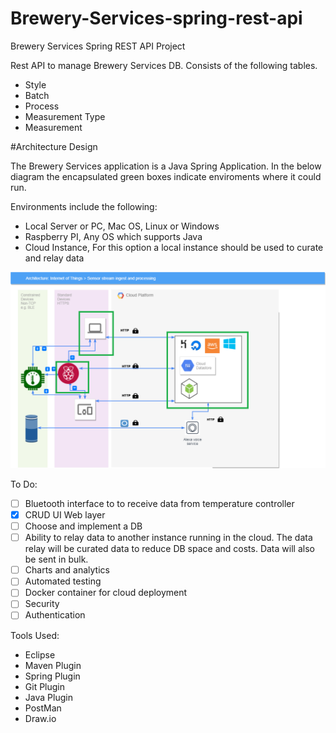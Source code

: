 # Brewery-Services-spring-rest-api
Brewery Services Spring REST API Project

Rest API to manage Brewery Services DB. 
Consists of the following tables.
- Style
- Batch
- Process
- Measurement Type
- Measurement

#Architecture Design

The Brewery Services application is a Java Spring Application. In the below diagram the encapsulated green boxes indicate enviroments where it could run. 

Environments include the following:
- Local Server or PC, Mac OS, Linux or Windows
- Raspberry PI, Any OS which supports Java
- Cloud Instance, For this option a local instance should be used to curate and relay data

 ![Architecture Diagram](https://github.com/jslawinsk/brewery-services/blob/master/documentation/BrewTechDiagSpringApp.png)

To Do:
- [ ] Bluetooth interface to to receive data from temperature controller
- [X] CRUD UI Web layer
- [ ] Choose and implement a DB
- [ ] Ability to relay data to another instance running in the cloud. The data relay will be curated data to reduce DB space and costs. Data will also be sent in bulk.
- [ ] Charts and analytics
- [ ] Automated testing
- [ ] Docker container for cloud deployment
- [ ] Security
- [ ] Authentication

Tools Used:
- Eclipse
- Maven Plugin 
- Spring Plugin
- Git Plugin
- Java Plugin
- PostMan
- Draw.io